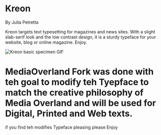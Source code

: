 # Kreon
By Julia Petretta

Kreon targets text typesetting for magazines and news sites. With a slight slab-serif look and the low contrast design, it is a sturdy typeface for your website, blog or online magazine. Enjoy.

![Kreon basic specimen GIF](https://github.com/googlefonts/kreon/blob/master/docs/images/basic-specimen.gif)

# MediaOverland Fork was done with teh goal to modify teh Tyepface to match the creative philosophy of Media Overland and will be used for Digital, Printed and Web texts. 

if you find teh modifies Typeface pleasing please Enjoy


